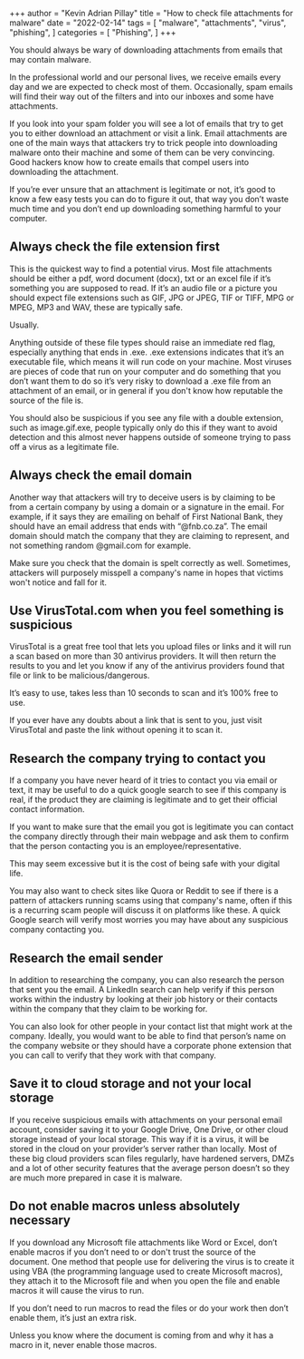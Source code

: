 +++
author = "Kevin Adrian Pillay"
title = "How to check file attachments for malware"
date = "2022-02-14"
tags = [
    "malware",
    "attachments",
    "virus",
    "phishing",
]
categories = [
    "Phishing",
]
+++

You should always be wary of downloading attachments from emails that may contain malware.

In the professional world and our personal lives, we receive emails every day and we are expected to check most of them. Occasionally, spam emails will find their way out of the filters and into our inboxes and some have attachments.

If you look into your spam folder you will see a lot of emails that try to get you to either download an attachment or visit a link. Email attachments are one of the main ways that attackers try to trick people into downloading malware onto their machine and some of them can be very convincing. Good hackers know how to create emails that compel users into downloading the attachment.

If you’re ever unsure that an attachment is legitimate or not, it’s good to know a few easy tests you can do to figure it out, that way you don’t waste much time and you don’t end up downloading something harmful to your computer.

## Always check the file extension first

This is the quickest way to find a potential virus. Most file attachments should be either a pdf, word document (docx), txt or an excel file if it’s something you are supposed to read. If it’s an audio file or a picture you should expect file extensions such as GIF, JPG or JPEG, TIF or TIFF, MPG or MPEG, MP3 and WAV, these are typically safe.

Usually.

Anything outside of these file types should raise an immediate red flag, especially anything that ends in .exe. .exe extensions indicates that it’s an executable file, which means it will run code on your machine. Most viruses are pieces of code that run on your computer and do something that you don’t want them to do so it’s very risky to download a .exe file from an attachment of an email, or in general if you don't know how reputable the source of the file is.

You should also be suspicious if you see any file with a double extension, such as image.gif.exe, people typically only do this if they want to avoid detection and this almost never happens outside of someone trying to pass off a virus as a legitimate file.

## Always check the email domain

Another way that attackers will try to deceive users is by claiming to be from a certain company by using a domain or a signature in the email. For example, if it says they are emailing on behalf of First National Bank, they should have an email address that ends with “@fnb.co.za”. The email domain should match the company that they are claiming to represent, and not something random @gmail.com for example.

Make sure you check that the domain is spelt correctly as well. Sometimes, attackers will purposely misspell a company's name in hopes that victims won't notice and fall for it.

## Use VirusTotal.com when you feel something is suspicious

VirusTotal is a great free tool that lets you upload files or links and it will run a scan based on more than 30 antivirus providers. It will then return the results to you and let you know if any of the antivirus providers found that file or link to be malicious/dangerous.

It’s easy to use, takes less than 10 seconds to scan and it’s 100% free to use.

If you ever have any doubts about a link that is sent to you, just visit VirusTotal and paste the link without opening it to scan it.

## Research the company trying to contact you

If a company you have never heard of it tries to contact you via email or text, it may be useful to do a quick google search to see if this company is real, if the product they are claiming is legitimate and to get their official contact information.

If you want to make sure that the email you got is legitimate you can contact the company directly through their main webpage and ask them to confirm that the person contacting you is an employee/representative.

This may seem excessive but it is the cost of being safe with your digital life.

You may also want to check sites like Quora or Reddit to see if there is a pattern of attackers running scams using that company's name, often if this is a recurring scam people will discuss it on platforms like these. A quick Google search will verify most worries you may have about any suspicious company contacting you.

## Research the email sender

In addition to researching the company, you can also research the person that sent you the email. A LinkedIn search can help verify if this person works within the industry by looking at their job history or their contacts within the company that they claim to be working for.

You can also look for other people in your contact list that might work at the company. Ideally, you would want to be able to find that person’s name on the company website or they should have a corporate phone extension that you can call to verify that they work with that company.

## Save it to cloud storage and not your local storage

If you receive suspicious emails with attachments on your personal email account, consider saving it to your Google Drive, One Drive, or other cloud storage instead of your local storage. This way if it is a virus, it will be stored in the cloud on your provider’s server rather than locally. Most of these big cloud providers scan files regularly, have hardened servers, DMZs and a lot of other security features that the average person doesn’t so they are much more prepared in case it is malware.

## Do not enable macros unless absolutely necessary

If you download any Microsoft file attachments like Word or Excel, don’t enable macros if you don’t need to or don't trust the source of the document. One method that people use for delivering the virus is to create it using VBA (the programming language used to create Microsoft macros), they attach it to the Microsoft file and when you open the file and enable macros it will cause the virus to run.

If you don’t need to run macros to read the files or do your work then don’t enable them, it’s just an extra risk.

Unless you know where the document is coming from and why it has a macro in it, never enable those macros.
